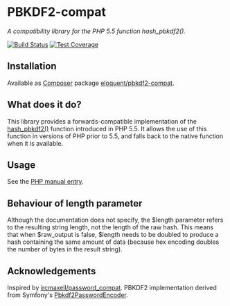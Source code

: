 # PBKDF2-compat

*A compatibility library for the PHP 5.5 function hash_pbkdf2().*

[![Build Status]][Latest build]
[![Test Coverage]][Test coverage report]

## Installation

Available as [Composer] package [eloquent/pbkdf2-compat].

## What does it do?

This library provides a forwards-compatible implementation of the
[hash_pbkdf2()] function introduced in PHP 5.5. It allows the use of this
function in versions of PHP prior to 5.5, and falls back to the native function
when it is available.

## Usage

See the [PHP manual entry].

## Behaviour of length parameter

Although the documentation does not specify, the $length parameter refers to the
resulting string length, not the length of the raw hash. This means that when
$raw_output is false, $length needs to be doubled to produce a hash containing
the same amount of data (because hex encoding doubles the number of bytes in the
result string).

## Acknowledgements

Inspired by [ircmaxell/password_compat]. PBKDF2 implementation derived from
Symfony's [Pbkdf2PasswordEncoder].

<!-- References -->

[Build Status]: https://raw.github.com/eloquent/pbkdf2-compat/gh-pages/artifacts/images/icecave/regular/build-status.png
[Composer]: http://getcomposer.org/
[eloquent/pbkdf2-compat]: https://packagist.org/packages/eloquent/pbkdf2-compat
[ircmaxell/password_compat]: https://github.com/ircmaxell/password_compat
[Latest build]: http://travis-ci.org/eloquent/pbkdf2-compat
[PHP manual entry]: http://php.net/hash_pbkdf2
[Test coverage report]: http://lqnt.co/pbkdf2-compat/artifacts/tests/coverage/
[Test Coverage]: https://raw.github.com/eloquent/pbkdf2-compat/gh-pages/artifacts/images/icecave/regular/coverage.png
[hash_pbkdf2()]: http://php.net/hash_pbkdf2
[Pbkdf2PasswordEncoder]: https://github.com/symfony/symfony/blob/master/src/Symfony/Component/Security/Core/Encoder/Pbkdf2PasswordEncoder.php

